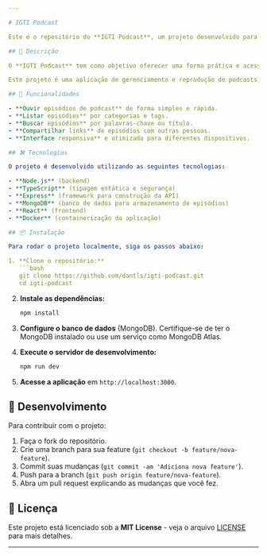 ```yaml
---

# IGTI Podcast

Este é o repositório do **IGTI Podcast**, um projeto desenvolvido para fornecer uma plataforma de podcasts onde você pode ouvir, compartilhar e interagir com episódios relacionados ao Instituto de Gestão de Tecnologia da Informação (IGTI).

## 📝 Descrição

O **IGTI Podcast** tem como objetivo oferecer uma forma prática e acessível para os alunos, ex-alunos e interessados no IGTI se manterem atualizados sobre as últimas novidades, entrevistas, discussões e conteúdos educativos sobre tecnologia da informação.

Este projeto é uma aplicação de gerenciamento e reprodução de podcasts, construída utilizando **TypeScript**, **Node.js**, e outras tecnologias modernas para fornecer uma experiência agradável e fácil de usar.

## 🚀 Funcionalidades

- **Ouvir episódios de podcast** de forma simples e rápida.
- **Listar episódios** por categorias e tags.
- **Buscar episódios** por palavras-chave ou título.
- **Compartilhar links** de episódios com outras pessoas.
- **Interface responsiva** e otimizada para diferentes dispositivos.

## 🛠 Tecnologias

O projeto é desenvolvido utilizando as seguintes tecnologias:

- **Node.js** (backend)
- **TypeScript** (tipagem estática e segurança)
- **Express** (framework para construção da API)
- **MongoDB** (banco de dados para armazenamento de episódios)
- **React** (frontend)
- **Docker** (containerização da aplicação)

## 📦 Instalação

Para rodar o projeto localmente, siga os passos abaixo:

1. **Clone o repositório:**
   ```bash
   git clone https://github.com/dantls/igti-podcast.git
   cd igti-podcast
   ```

2. **Instale as dependências:**
   ```bash
   npm install
   ```

3. **Configure o banco de dados** (MongoDB). Certifique-se de ter o MongoDB instalado ou use um serviço como MongoDB Atlas.

4. **Execute o servidor de desenvolvimento:**
   ```bash
   npm run dev
   ```

5. **Acesse a aplicação** em `http://localhost:3000`.

## 🚧 Desenvolvimento

Para contribuir com o projeto:

1. Faça o fork do repositório.
2. Crie uma branch para sua feature (`git checkout -b feature/nova-feature`).
3. Commit suas mudanças (`git commit -am 'Adiciona nova feature'`).
4. Push para a branch (`git push origin feature/nova-feature`).
5. Abra um pull request explicando as mudanças que você fez.

## 📄 Licença

Este projeto está licenciado sob a **MIT License** - veja o arquivo [LICENSE](LICENSE) para mais detalhes.

---
```

